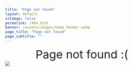 ```yaml
---
title: "Page not found"
layout: default
sitemap: false
permalink: /404.html
banner: /assets/images/home_header.webp
page_title: "Page not found"
page_subtitle: ""
---
```


<div class="bur-text-container">
    <div style="font-weight:900px;font-size:28pt;text-align:center;">Page not found :(</div>
</div>

<div class="bur-text-container" style="margin-bottom:30px;">
    <img class="bur-photo not-found-photo" src="{{site.base_url}}/assets/images/404_fishtank.webp">
</div>

